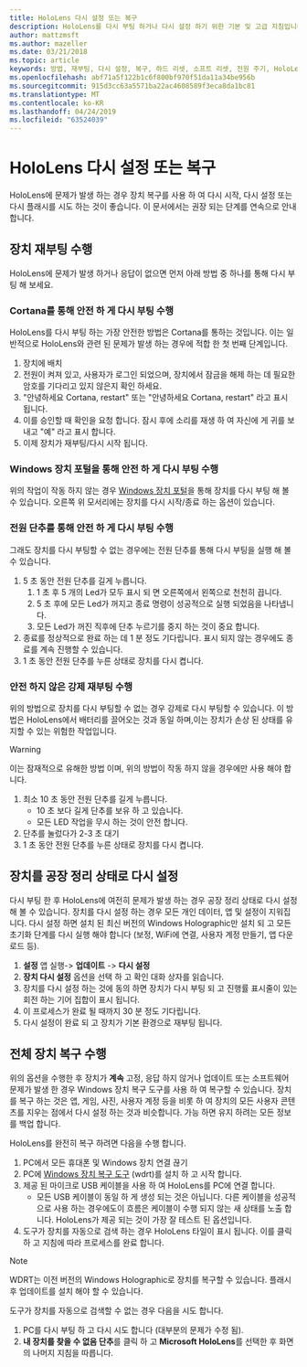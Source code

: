 ```yaml
---
title: HoloLens 다시 설정 또는 복구
description: HoloLens를 다시 부팅 하거나 다시 설정 하기 위한 기본 및 고급 지침입니다.
author: mattzmsft
ms.author: mazeller
ms.date: 03/21/2018
ms.topic: article
keywords: 방법, 재부팅, 다시 설정, 복구, 하드 리셋, 소프트 리셋, 전원 주기, HoloLens, 종료
ms.openlocfilehash: abf71a5f122b1c6f800bf970f51da11a34be956b
ms.sourcegitcommit: 915d3cc63a5571ba22ac4608589f3eca8da1bc81
ms.translationtype: MT
ms.contentlocale: ko-KR
ms.lasthandoff: 04/24/2019
ms.locfileid: "63524039"
---
```

# <a name="reset-or-recover-your-hololens"></a>HoloLens 다시 설정 또는 복구

HoloLens에 문제가 발생 하는 경우 장치 복구를 사용 하 여 다시 시작, 다시 설정 또는 다시 플래시를 시도 하는 것이 좋습니다. 이 문서에서는 권장 되는 단계를 연속으로 안내 합니다.

## <a name="perform-a-device-reboot"></a>장치 재부팅 수행

HoloLens에 문제가 발생 하거나 응답이 없으면 먼저 아래 방법 중 하나를 통해 다시 부팅 해 보세요.

### <a name="perform-a-safe-reboot-via-cortana"></a>Cortana를 통해 안전 하 게 다시 부팅 수행

HoloLens를 다시 부팅 하는 가장 안전한 방법은 Cortana를 통하는 것입니다. 이는 일반적으로 HoloLens와 관련 된 문제가 발생 하는 경우에 적합 한 첫 번째 단계입니다.
1. 장치에 배치
2. 전원이 켜져 있고, 사용자가 로그인 되었으며, 장치에서 잠금을 해제 하는 데 필요한 암호를 기다리고 있지 않은지 확인 하세요.
3. "안녕하세요 Cortana, restart" 또는 "안녕하세요 Cortana, restart" 라고 표시 됩니다.
4. 이를 승인할 때 확인을 요청 합니다. 잠시 후에 소리를 재생 하 여 자신에 게 귀를 보내고 "예" 라고 표시 합니다.
5. 이제 장치가 재부팅/다시 시작 됩니다.

### <a name="perform-a-safe-reboot-via-windows-device-portal"></a>Windows 장치 포털을 통해 안전 하 게 다시 부팅 수행

위의 작업이 작동 하지 않는 경우 [Windows 장치 포털](using-the-windows-device-portal.md)을 통해 장치를 다시 부팅 해 볼 수 있습니다. 오른쪽 위 모서리에는 장치를 다시 시작/종료 하는 옵션이 있습니다.

### <a name="perform-a-safe-reboot-via-the-power-button"></a>전원 단추를 통해 안전 하 게 다시 부팅 수행

그래도 장치를 다시 부팅할 수 없는 경우에는 전원 단추를 통해 다시 부팅을 실행 해 볼 수 있습니다.
1. 5 초 동안 전원 단추를 길게 누릅니다.
   1. 1 초 후 5 개의 Led가 모두 표시 되 면 오른쪽에서 왼쪽으로 천천히 끕니다.
   2. 5 초 후에 모든 Led가 꺼지고 종료 명령이 성공적으로 실행 되었음을 나타냅니다.
   3. 모든 Led가 꺼진 직후에 단추 누르기를 중지 하는 것이 중요 합니다.
2. 종료를 정상적으로 완료 하는 데 1 분 정도 기다립니다. 표시 되지 않는 경우에도 종료를 계속 진행할 수 있습니다.
3. 1 초 동안 전원 단추를 누른 상태로 장치를 다시 켭니다.

### <a name="perform-an-unsafe-forced-reboot"></a>안전 하지 않은 강제 재부팅 수행

위의 방법으로 장치를 다시 부팅할 수 없는 경우 강제로 다시 부팅할 수 있습니다. 이 방법은 HoloLens에서 배터리를 끌어오는 것과 동일 하며,이는 장치가 손상 된 상태를 유지할 수 있는 위험한 작업입니다. 

>[!WARNING]
>이는 잠재적으로 유해한 방법 이며, 위의 방법이 작동 하지 않을 경우에만 사용 해야 합니다.

1. 최소 10 초 동안 전원 단추를 길게 누릅니다.
   * 10 초 보다 길게 단추를 보유 하 고 있습니다.
   * 모든 LED 작업을 무시 하는 것이 안전 합니다.
2. 단추를 눌렀다가 2-3 초 대기
3. 1 초 동안 전원 단추를 누른 상태로 장치를 다시 켭니다.

## <a name="reset-the-device-to-a-factory-clean-state"></a>장치를 공장 정리 상태로 다시 설정

다시 부팅 한 후 HoloLens에 여전히 문제가 발생 하는 경우 공장 정리 상태로 다시 설정 해 볼 수 있습니다. 장치를 다시 설정 하는 경우 모든 개인 데이터, 앱 및 설정이 지워집니다. 다시 설정 하면 설치 된 최신 버전의 Windows Holographic만 설치 되 고 모든 초기화 단계를 다시 실행 해야 합니다 (보정, WiFi에 연결, 사용자 계정 만들기, 앱 다운로드 등).
1. **설정** 앱 실행-> **업데이트** -> **다시 설정**
2. **장치 다시 설정** 옵션을 선택 하 고 확인 대화 상자를 읽습니다.
3. 장치를 다시 설정 하는 것에 동의 하면 장치가 다시 부팅 되 고 진행률 표시줄이 있는 회전 하는 기어 집합이 표시 됩니다.
4. 이 프로세스가 완료 될 때까지 30 분 정도 기다립니다.
5. 다시 설정이 완료 되 고 장치가 기본 환경으로 재부팅 됩니다.

## <a name="perform-a-full-device-recovery"></a>전체 장치 복구 수행

위의 옵션을 수행한 후 장치가 **계속** 고정, 응답 하지 않거나 업데이트 또는 소프트웨어 문제가 발생 한 경우 Windows 장치 복구 도구를 사용 하 여 복구할 수 있습니다. 장치를 복구 하는 것은 앱, 게임, 사진, 사용자 계정 등을 비롯 하 여 장치의 모든 사용자 콘텐츠를 지우는 점에서 다시 설정 하는 것과 비슷합니다. 가능 하면 유지 하려는 모든 정보를 백업 합니다.

HoloLens를 완전히 복구 하려면 다음을 수행 합니다.
1. PC에서 모든 휴대폰 및 Windows 장치 연결 끊기
2. PC에 [Windows 장치 복구 도구](https://support.microsoft.com/help/12379/windows-10-mobile-device-recovery-tool-faq) (wdrt)를 설치 하 고 시작 합니다.
3. 제공 된 마이크로 USB 케이블을 사용 하 여 HoloLens를 PC에 연결 합니다.
   * 모든 USB 케이블이 동일 하 게 생성 되는 것은 아닙니다. 다른 케이블을 성공적으로 사용 하는 경우에도이 흐름은 케이블이 수행 되지 않는 새 상태를 노출 합니다. HoloLens가 제공 되는 것이 가장 잘 테스트 된 옵션입니다.
4. 도구가 장치를 자동으로 검색 하는 경우 HoloLens 타일이 표시 됩니다. 이를 클릭 하 고 지침에 따라 프로세스를 완료 합니다.

>[!NOTE]
>WDRT는 이전 버전의 Windows Holographic로 장치를 복구할 수 있습니다. 플래시 후 업데이트를 설치 해야 할 수 있습니다.

도구가 장치를 자동으로 검색할 수 없는 경우 다음을 시도 합니다.
1. PC를 다시 부팅 하 고 다시 시도 합니다 (대부분의 문제가 수정 됨).
2. **내 장치를 찾을 수 없음 단추**를 클릭 하 고 **Microsoft HoloLens**를 선택한 후 화면의 나머지 지침을 따릅니다.

